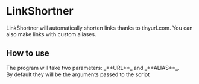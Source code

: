 <h1>LinkShortner</h1>
LinkShortner will automatically shorten links thanks to tinyurl.com. 
You can also make links with custom aliases.

<h2>How to use</h2>
The program will take two parameters: _**URL**_ and _**ALIAS**_. 
<br>By default they will be the arguments passed to the script